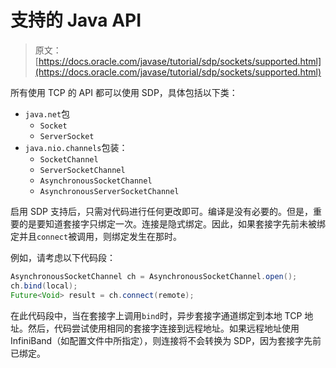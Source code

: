 # 支持的 Java API

> 原文： [https://docs.oracle.com/javase/tutorial/sdp/sockets/supported.html](https://docs.oracle.com/javase/tutorial/sdp/sockets/supported.html)

所有使用 TCP 的 API 都可以使用 SDP，具体包括以下类：

*   `java.net`包
    *   `Socket`
    *   `ServerSocket`
*   `java.nio.channels`包装：
    *   `SocketChannel`
    *   `ServerSocketChannel`
    *   `AsynchronousSocketChannel`
    *   `AsynchronousServerSocketChannel`

启用 S​​DP 支持后，只需对代码进行任何更改即可。编译是没有必要的。但是，重要的是要知道套接字只绑定一次。连接是隐式绑定。因此，如果套接字先前未被绑定并且`connect`被调用，则绑定发生在那时。

例如，请考虑以下代码段：

```java
AsynchronousSocketChannel ch = AsynchronousSocketChannel.open();
ch.bind(local);
Future<Void> result = ch.connect(remote);
```

在此代码段中，当在套接字上调用`bind`时，异步套接字通道绑定到本地 TCP 地址。然后，代码尝试使用相同的套接字连接到远程地址。如果远程地址使用 InfiniBand（如配置文件中所指定），则连接将不会转换为 SDP，因为套接字先前已绑定。